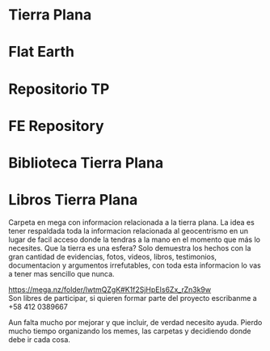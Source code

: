 # Tierra Plana
# Flat Earth
# Repositorio TP
# FE Repository
# Biblioteca Tierra Plana
# Libros Tierra Plana

Carpeta en mega con informacion relacionada a la tierra plana.
La idea es tener respaldada toda la informacion relacionada al geocentrismo en un  lugar de facil acceso donde la tendras a la mano en el momento que más lo necesites. Que la tierra es una esfera? Solo demuestra los hechos con la gran cantidad de evidencias, fotos, videos, libros, testimonios, documentacion y argumentos irrefutables, con toda esta informacion lo vas a tener mas sencillo que nunca.  

https://mega.nz/folder/lwtmQZgK#K1f2SjHpEIs6Zx_rZn3k9w  
Son libres de participar, si quieren formar parte del proyecto escribanme a +58 412 0389667 

Aun falta mucho por mejorar y que incluir, de verdad necesito ayuda. Pierdo mucho tiempo organizando los memes, las carpetas y decidiendo donde debe ir cada cosa.

